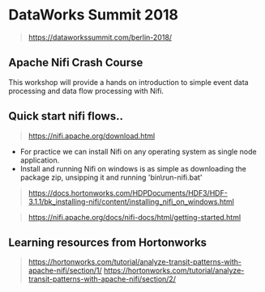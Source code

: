 # DataWorks Summit 2018
> https://dataworkssummit.com/berlin-2018/


## Apache Nifi Crash Course
This workshop will provide a hands on introduction to simple event data processing and data flow processing with Nifi.

## Quick start nifi flows..

> https://nifi.apache.org/download.html

- For practice we can install Nifi on any operating system as single node application. 
- Install and running Nifi on windows is as simple as downloading the package zip, unsipping it and running  'bin\run-nifi.bat'

> https://docs.hortonworks.com/HDPDocuments/HDF3/HDF-3.1.1/bk_installing-nifi/content/installing_nifi_on_windows.html

> https://nifi.apache.org/docs/nifi-docs/html/getting-started.html


## Learning resources from Hortonworks

> https://hortonworks.com/tutorial/analyze-transit-patterns-with-apache-nifi/section/1/
> https://hortonworks.com/tutorial/analyze-transit-patterns-with-apache-nifi/section/2/


